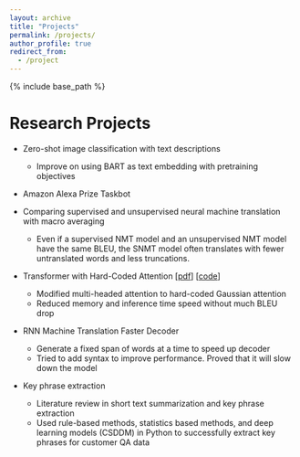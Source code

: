 ```yaml
---
layout: archive
title: "Projects"
permalink: /projects/
author_profile: true
redirect_from:
  - /project
---
```


{% include base_path %}

Research Projects
======
* Zero-shot image classification with text descriptions
  * Improve on using BART as text embedding with pretraining objectives
* Amazon Alexa Prize Taskbot

* Comparing supervised and unsupervised neural machine translation with macro averaging
  * Even if a supervised NMT model and an unsupervised NMT model have the same BLEU, the SNMT model often translates with fewer untranslated words and less truncations. 

* Transformer with Hard-Coded Attention \[[pdf](https://www.aclweb.org/anthology/2020.acl-main.687.pdf)\] \[[code](https://github.com/fallcat/stupidNMT)\]
  * Modified multi-headed attention to hard-coded Gaussian attention
  * Reduced memory and inference time speed without much BLEU drop
* RNN Machine Translation Faster Decoder
  * Generate a fixed span of words at a time to speed up decoder
  * Tried to add syntax to improve performance. Proved that it will slow down the model

* Key phrase extraction
  * Literature review in short text summarization and key phrase extraction
  * Used rule-based methods, statistics based methods, and deep learning models (CSDDM) in Python to successfully extract key phrases for customer QA data
